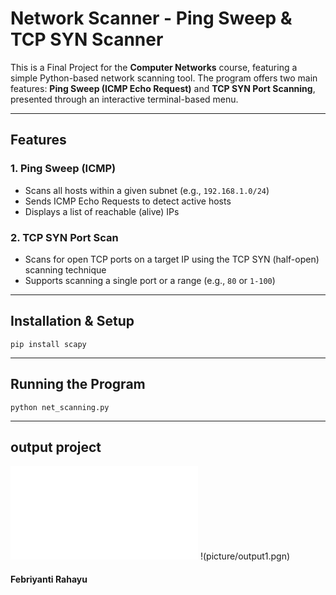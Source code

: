 #  Network Scanner - Ping Sweep & TCP SYN Scanner

This is a Final Project for the **Computer Networks** course, featuring a simple Python-based network scanning tool. The program offers two main features: **Ping Sweep (ICMP Echo Request)** and **TCP SYN Port Scanning**, presented through an interactive terminal-based menu.

---

##  Features

### 1. Ping Sweep (ICMP)
- Scans all hosts within a given subnet (e.g., `192.168.1.0/24`)
- Sends ICMP Echo Requests to detect active hosts
- Displays a list of reachable (alive) IPs

### 2. TCP SYN Port Scan
- Scans for open TCP ports on a target IP using the TCP SYN (half-open) scanning technique
- Supports scanning a single port or a range (e.g., `80` or `1-100`)

---
##  Installation & Setup
<pre><code>pip install scapy</code></pre>

----
## Running the Program
<pre><code>python net_scanning.py</code></pre>

-----
## output project
![output](picture/output0.pgn)
!(picture/output1.pgn)

#### Febriyanti Rahayu

